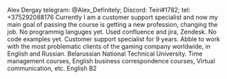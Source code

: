 Alex Dergay
telegram: @Alex_Definitely; Discord: Teiri#1782; tel: +375292088176
Currently I am a customer support specialist and now my main goal of passing the course is getting a new profession, changing the job.
No programmig languges yet. Used confluence and jira, Zendesk.
No code examples yet.
Customer support specialist for 9 years. Abble to work with the most problematic clients of the gaming company worldwide, in English and Russian.
Belarussian National Technical University. Time management courses, English business correspondence courses, Virtual communication, etc.
English B2
